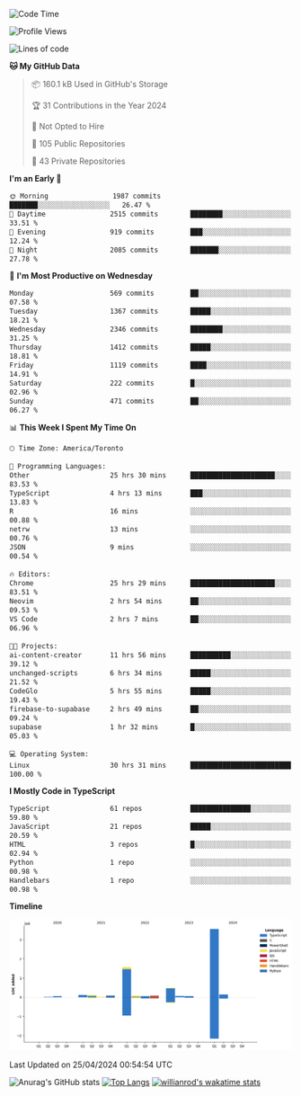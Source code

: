 <!--START_SECTION:waka-->
![Code Time](http://img.shields.io/badge/Code%20Time-1%2C471%20hrs%2016%20mins-blue)

![Profile Views](http://img.shields.io/badge/Profile%20Views-0-blue)

![Lines of code](https://img.shields.io/badge/From%20Hello%20World%20I%27ve%20Written-6.5%20million%20lines%20of%20code-blue)

**🐱 My GitHub Data** 

> 📦 160.1 kB Used in GitHub's Storage 
 > 
> 🏆 31 Contributions in the Year 2024
 > 
> 🚫 Not Opted to Hire
 > 
> 📜 105 Public Repositories 
 > 
> 🔑 43 Private Repositories 
 > 
**I'm an Early 🐤** 

```text
🌞 Morning                1987 commits        ███████░░░░░░░░░░░░░░░░░░   26.47 % 
🌆 Daytime                2515 commits        ████████░░░░░░░░░░░░░░░░░   33.51 % 
🌃 Evening                919 commits         ███░░░░░░░░░░░░░░░░░░░░░░   12.24 % 
🌙 Night                  2085 commits        ███████░░░░░░░░░░░░░░░░░░   27.78 % 
```
📅 **I'm Most Productive on Wednesday** 

```text
Monday                   569 commits         ██░░░░░░░░░░░░░░░░░░░░░░░   07.58 % 
Tuesday                  1367 commits        █████░░░░░░░░░░░░░░░░░░░░   18.21 % 
Wednesday                2346 commits        ████████░░░░░░░░░░░░░░░░░   31.25 % 
Thursday                 1412 commits        █████░░░░░░░░░░░░░░░░░░░░   18.81 % 
Friday                   1119 commits        ████░░░░░░░░░░░░░░░░░░░░░   14.91 % 
Saturday                 222 commits         █░░░░░░░░░░░░░░░░░░░░░░░░   02.96 % 
Sunday                   471 commits         ██░░░░░░░░░░░░░░░░░░░░░░░   06.27 % 
```


📊 **This Week I Spent My Time On** 

```text
🕑︎ Time Zone: America/Toronto

💬 Programming Languages: 
Other                    25 hrs 30 mins      █████████████████████░░░░   83.53 % 
TypeScript               4 hrs 13 mins       ███░░░░░░░░░░░░░░░░░░░░░░   13.83 % 
R                        16 mins             ░░░░░░░░░░░░░░░░░░░░░░░░░   00.88 % 
netrw                    13 mins             ░░░░░░░░░░░░░░░░░░░░░░░░░   00.76 % 
JSON                     9 mins              ░░░░░░░░░░░░░░░░░░░░░░░░░   00.54 % 

🔥 Editors: 
Chrome                   25 hrs 29 mins      █████████████████████░░░░   83.51 % 
Neovim                   2 hrs 54 mins       ██░░░░░░░░░░░░░░░░░░░░░░░   09.53 % 
VS Code                  2 hrs 7 mins        ██░░░░░░░░░░░░░░░░░░░░░░░   06.96 % 

🐱‍💻 Projects: 
ai-content-creator       11 hrs 56 mins      ██████████░░░░░░░░░░░░░░░   39.12 % 
unchanged-scripts        6 hrs 34 mins       █████░░░░░░░░░░░░░░░░░░░░   21.52 % 
CodeGlo                  5 hrs 55 mins       █████░░░░░░░░░░░░░░░░░░░░   19.43 % 
firebase-to-supabase     2 hrs 49 mins       ██░░░░░░░░░░░░░░░░░░░░░░░   09.24 % 
supabase                 1 hr 32 mins        █░░░░░░░░░░░░░░░░░░░░░░░░   05.03 % 

💻 Operating System: 
Linux                    30 hrs 31 mins      █████████████████████████   100.00 % 
```

**I Mostly Code in TypeScript** 

```text
TypeScript               61 repos            ███████████████░░░░░░░░░░   59.80 % 
JavaScript               21 repos            █████░░░░░░░░░░░░░░░░░░░░   20.59 % 
HTML                     3 repos             █░░░░░░░░░░░░░░░░░░░░░░░░   02.94 % 
Python                   1 repo              ░░░░░░░░░░░░░░░░░░░░░░░░░   00.98 % 
Handlebars               1 repo              ░░░░░░░░░░░░░░░░░░░░░░░░░   00.98 % 
```



**Timeline**

![Lines of Code chart](https://raw.githubusercontent.com/wise-introvert/wise-introvert/master/assets/bar_graph.png)


 Last Updated on 25/04/2024 00:54:54 UTC
<!--END_SECTION:waka-->

![Anurag's GitHub stats](https://github-readme-stats.vercel.app/api?username=wise-introvert&count_private=true&show_icons=true)
[![Top Langs](https://github-readme-stats.vercel.app/api/top-langs/?username=wise-introvert&langs_count=10)](https://github.com/anuraghazra/github-readme-stats)
[![willianrod's wakatime stats](https://github-readme-stats.vercel.app/api/wakatime?username=wiseintrovert)](https://github.com/anuraghazra/github-readme-stats)

